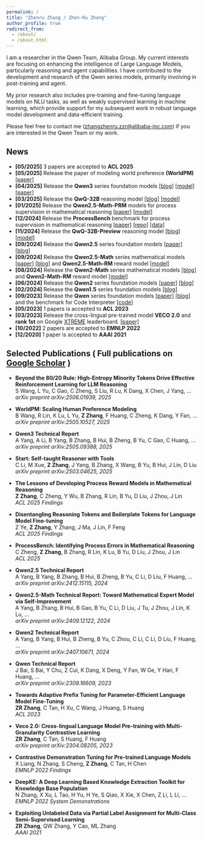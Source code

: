 ```yaml
---
permalink: /
title: "Zhenru Zhang / Zhen-Ru Zhang"
author_profile: true
redirect_from: 
  - /about/
  - /about.html
---
```


I am a researcher in the Qwen Team, Alibaba Group. My current interests are focusing on enhancing the intelligence of Large Language Models, particularly reasoning and agent capabilities. I have contributed to the development and research of the Qwen series models, primarily involving in post-training and agent. 

My prior research also includes pre-training and fine-tuning language models on NLU tasks, as well as weakly supervised learning in machine learning, which provide support for my subsequent work in robust language model development and data-efficient training.

Please feel free to contact me (zhangzhenru.zzr@alibaba-inc.com) if you are interested in the Qwen Team or my work.

## News

- **[05/2025]** 3 papers are accepted to **ACL 2025**
- **[05/2025]** Release the paper of modeling world preference **(WorldPM)** [[paper]](https://arxiv.org/abs/2505.10527)
- **[04/2025]** Release the **Qwen3** series foundation models [[blog]](https://qwenlm.github.io/blog/qwen3/) [[model]](https://huggingface.co/collections/Qwen/qwen3-67dd247413f0e2e4f653967f) [[paper]](https://arxiv.org/abs/2505.09388)
- **[03/2025]** Release the **QwQ-32B** reasoning model [[blog]](https://qwenlm.github.io/blog/qwq-32b/) [[model]](https://huggingface.co/Qwen/QwQ-32B)
- **[01/2025]** Release the **Qwen2.5-Math-PRM** models for process supervision in mathematical reasoning [[paper]](https://arxiv.org/abs/2501.07301) [[model]](https://huggingface.co/Qwen/Qwen2.5-Math-PRM-72B)
- **[12/2024]** Release the **ProcessBench** benchmark for process supervision in mathematical reasoning [[paper]](https://arxiv.org/abs/2412.06559) [[repo]](https://github.com/QwenLM/ProcessBench) [[data]](https://huggingface.co/datasets/Qwen/ProcessBench)
- **[11/2024]** Release the **QwQ-32B-Preview** reasoning model [[blog]](https://qwenlm.github.io/blog/qwq-32b-preview/) [[model]](https://huggingface.co/Qwen/QwQ-32B-Preview)
- **[09/2024]** Release the **Qwen2.5** series foundation models [[paper]](https://arxiv.org/abs/2412.15115) [[blog]](https://qwenlm.github.io/blog/qwen2.5/)
- **[09/2024]** Release the **Qwen2.5-Math** series mathematical models [[paper]](https://arxiv.org/abs/2409.12122) [[blog]](https://qwenlm.github.io/blog/qwen2.5-math/) and **Qwen2.5-Math-RM** reward model [[model]](https://huggingface.co/Qwen/Qwen2.5-Math-RM-72B)
- **[08/2024]** Release the **Qwen2-Math** series mathematical models [[blog]](https://qwenlm.github.io/blog/qwen2-math/) and **Qwen2-Math-RM** reward model [[model]](https://huggingface.co/Qwen/Qwen2-Math-RM-72B)
- **[06/2024]** Release the **Qwen2** series foundation models [[paper]](https://arxiv.org/abs/2407.10671) [[blog]](https://qwenlm.github.io/blog/qwen2/)
- **[02/2024]** Release the **Qwen1.5** series foundation models [[blog]](https://qwenlm.github.io/blog/qwen1.5/)
- **[09/2023]** Release the **Qwen** series foundation models [[paper]](https://arxiv.org/abs/2309.16609) [[blog]](https://qwenlm.github.io/blog/qwen/) and the benchmark for Code Interpreter [[code]](https://github.com/QwenLM/Qwen-Agent/tree/main/benchmark/code_interpreter)
- **[05/2023]** 1 papers is accepted to **ACL 2023**
- **[03/2023]** Release the cross-lingual pre-trained model **VECO 2.0** and **rank 1st** on Google [XTREME](https://sites.research.google/xtreme/) leaderboard. [[paper]](https://arxiv.org/abs/2304.08205)
- **[10/2022]** 2 papers are accepted to **EMNLP 2022**
- **[12/2020]** 1 paper is accepted to **AAAI 2021**

## Selected Publications ( Full publications on [Google Scholar](https://scholar.google.com/citations?user=scujDKkAAAAJ) )

- **Beyond the 80/20 Rule: High-Entropy Minority Tokens Drive Effective Reinforcement Learning for LLM Reasoning**  
  S Wang, L Yu, C Gao, C Zheng, S Liu, R Lu, K Dang, X Chen, J Yang, ...  
  *arXiv preprint arXiv:2506.01939, 2025*  

- **WorldPM: Scaling Human Preference Modeling**  
  B Wang, R Lin, K Lu, L Yu, **Z Zhang**, F Huang, C Zheng, K Dang, Y Fan, ...  
  *arXiv preprint arXiv:2505.10527, 2025*  

- **Qwen3 Technical Report**  
  A Yang, A Li, B Yang, B Zhang, B Hui, B Zheng, B Yu, C Gao, C Huang, ...  
  *arXiv preprint arXiv:2505.09388, 2025*  
  
- **Start: Self-taught Reasoner with Tools**  
  C Li, M Xue, **Z Zhang**, J Yang, B Zhang, X Wang, B Yu, B Hui, J Lin, D Liu  
  *arXiv preprint arXiv:2503.04625, 2025*  

- **The Lessons of Developing Process Reward Models in Mathematical Reasoning**  
  **Z Zhang**, C Zheng, Y Wu, B Zhang, R Lin, B Yu, D Liu, J Zhou, J Lin  
  *ACL 2025 Findings*  

- **Disentangling Reasoning Tokens and Boilerplate Tokens for Language Model Fine-tuning**  
  Z Ye, **Z Zhang**, Y Zhang, J Ma, J Lin, F Feng  
  *ACL 2025 Findings*  

- **ProcessBench: Identifying Process Errors in Mathematical Reasoning**  
  C Zheng, **Z Zhang**, B Zhang, R Lin, K Lu, B Yu, D Liu, J Zhou, J Lin  
  *ACL 2025*  

- **Qwen2.5 Technical Report**  
  A Yang, B Yang, B Zhang, B Hui, B Zheng, B Yu, C Li, D Liu, F Huang, ...  
  *arXiv preprint arXiv:2412.15115, 2024*  

- **Qwen2.5-Math Technical Report: Toward Mathematical Expert Model via Self-Improvement**  
  A Yang, B Zhang, B Hui, B Gao, B Yu, C Li, D Liu, J Tu, J Zhou, J Lin, K Lu, ...  
  *arXiv preprint arXiv:2409.12122, 2024*  

- **Qwen2 Technical Report**  
  A Yang, B Yang, B Hui, B Zheng, B Yu, C Zhou, C Li, C Li, D Liu, F Huang, ...  
  *arXiv preprint arXiv:2407.10671, 2024*

- **Qwen Technical Report**  
  J Bai, S Bai, Y Chu, Z Cui, K Dang, X Deng, Y Fan, W Ge, Y Han, F Huang, ...  
  *arXiv preprint arXiv:2309.16609, 2023*  

- **Towards Adaptive Prefix Tuning for Parameter-Efficient Language Model Fine-Tuning**  
  **ZR Zhang**, C Tan, H Xu, C Wang, J Huang, S Huang  
  *ACL 2023*  

- **Veco 2.0: Cross-lingual Language Model Pre-training with Multi-Granularity Contrastive Learning**  
  **ZR Zhang**, C Tan, S Huang, F Huang  
  *arXiv preprint arXiv:2304.08205, 2023*

- **Contrastive Demonstration Tuning for Pre-trained Language Models**  
  X Liang, N Zhang, S Cheng, **Z Zhang**, C Tan, H Chen  
  *EMNLP 2022 Findings*  

- **DeepKE: A Deep Learning Based Knowledge Extraction Toolkit for Knowledge Base Population**  
  N Zhang, X Xu, L Tao, H Yu, H Ye, S Qiao, X Xie, X Chen, Z Li, L Li, ...  
  *EMNLP 2022 System Demonstrations*  

- **Exploiting Unlabeled Data via Partial Label Assignment for Multi-Class Semi-Supervised Learning**  
  **ZR Zhang**, QW Zhang, Y Cao, ML Zhang  
  *AAAI 2021*  
